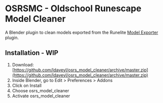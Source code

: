 # OSRSMC - Oldschool Runescape Model Cleaner

A Blender plugin to clean models exported from the Runelite [Model Exporter](https://github.com/Bram91/Model-Dumper) plugin.

## Installation - WIP

1. Download: [https://github.com/ldaveyl/osrs_model_cleaner/archive/master.zip](https://github.com/ldaveyl/osrs_model_cleaner/archive/master.zip)
2. Inside Blender, go to Edit > Preferences > Addons
3. Click on Install
4. Choose osrs_model_cleaner
5. Activate osrs_model_cleaner
